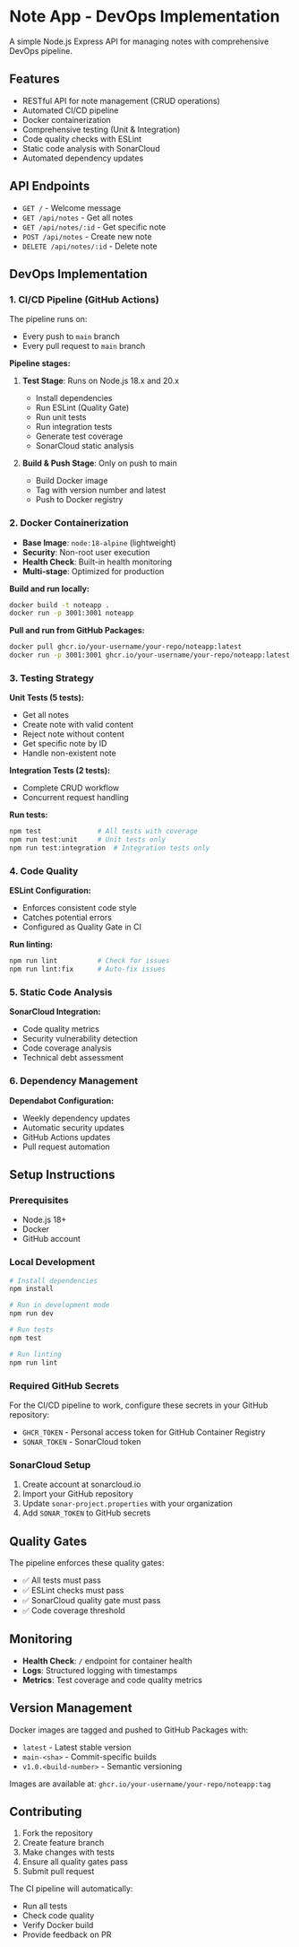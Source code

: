 # Note App - DevOps Implementation

A simple Node.js Express API for managing notes with comprehensive DevOps pipeline.

## Features

- RESTful API for note management (CRUD operations)
- Automated CI/CD pipeline
- Docker containerization
- Comprehensive testing (Unit & Integration)
- Code quality checks with ESLint
- Static code analysis with SonarCloud
- Automated dependency updates

## API Endpoints

- `GET /` - Welcome message
- `GET /api/notes` - Get all notes
- `GET /api/notes/:id` - Get specific note
- `POST /api/notes` - Create new note
- `DELETE /api/notes/:id` - Delete note

## DevOps Implementation

### 1. CI/CD Pipeline (GitHub Actions)

The pipeline runs on:

- Every push to `main` branch
- Every pull request to `main` branch

**Pipeline stages:**

1. **Test Stage**: Runs on Node.js 18.x and 20.x

   - Install dependencies
   - Run ESLint (Quality Gate)
   - Run unit tests
   - Run integration tests
   - Generate test coverage
   - SonarCloud static analysis

2. **Build & Push Stage**: Only on push to main
   - Build Docker image
   - Tag with version number and latest
   - Push to Docker registry

### 2. Docker Containerization

- **Base Image**: `node:18-alpine` (lightweight)
- **Security**: Non-root user execution
- **Health Check**: Built-in health monitoring
- **Multi-stage**: Optimized for production

**Build and run locally:**

```bash
docker build -t noteapp .
docker run -p 3001:3001 noteapp
```

**Pull and run from GitHub Packages:**

```bash
docker pull ghcr.io/your-username/your-repo/noteapp:latest
docker run -p 3001:3001 ghcr.io/your-username/your-repo/noteapp:latest
```

### 3. Testing Strategy

**Unit Tests (5 tests):**

- Get all notes
- Create note with valid content
- Reject note without content
- Get specific note by ID
- Handle non-existent note

**Integration Tests (2 tests):**

- Complete CRUD workflow
- Concurrent request handling

**Run tests:**

```bash
npm test              # All tests with coverage
npm run test:unit     # Unit tests only
npm run test:integration  # Integration tests only
```

### 4. Code Quality

**ESLint Configuration:**

- Enforces consistent code style
- Catches potential errors
- Configured as Quality Gate in CI

**Run linting:**

```bash
npm run lint          # Check for issues
npm run lint:fix      # Auto-fix issues
```

### 5. Static Code Analysis

**SonarCloud Integration:**

- Code quality metrics
- Security vulnerability detection
- Code coverage analysis
- Technical debt assessment

### 6. Dependency Management

**Dependabot Configuration:**

- Weekly dependency updates
- Automatic security updates
- GitHub Actions updates
- Pull request automation

## Setup Instructions

### Prerequisites

- Node.js 18+
- Docker
- GitHub account

### Local Development

```bash
# Install dependencies
npm install

# Run in development mode
npm run dev

# Run tests
npm test

# Run linting
npm run lint
```

### Required GitHub Secrets

For the CI/CD pipeline to work, configure these secrets in your GitHub repository:

- `GHCR_TOKEN` - Personal access token for GitHub Container Registry
- `SONAR_TOKEN` - SonarCloud token

### SonarCloud Setup

1. Create account at sonarcloud.io
2. Import your GitHub repository
3. Update `sonar-project.properties` with your organization
4. Add `SONAR_TOKEN` to GitHub secrets

## Quality Gates

The pipeline enforces these quality gates:

- ✅ All tests must pass
- ✅ ESLint checks must pass
- ✅ SonarCloud quality gate must pass
- ✅ Code coverage threshold

## Monitoring

- **Health Check**: `/` endpoint for container health
- **Logs**: Structured logging with timestamps
- **Metrics**: Test coverage and code quality metrics

## Version Management

Docker images are tagged and pushed to GitHub Packages with:

- `latest` - Latest stable version
- `main-<sha>` - Commit-specific builds
- `v1.0.<build-number>` - Semantic versioning

Images are available at: `ghcr.io/your-username/your-repo/noteapp:tag`

## Contributing

1. Fork the repository
2. Create feature branch
3. Make changes with tests
4. Ensure all quality gates pass
5. Submit pull request

The CI pipeline will automatically:

- Run all tests
- Check code quality
- Verify Docker build
- Provide feedback on PR
